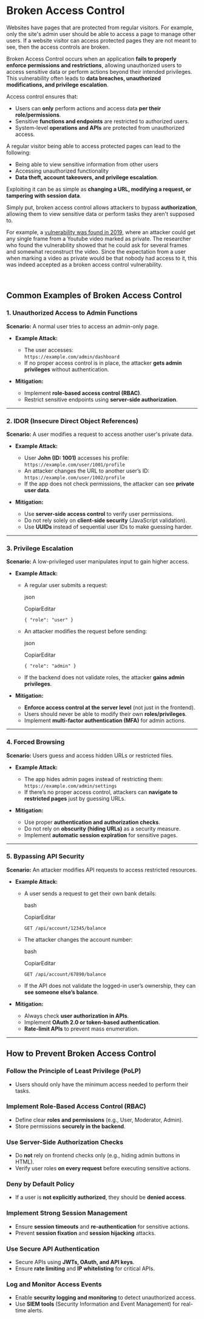 # Broken Access Control

Websites have pages that are protected from regular visitors. For example, only the site's admin user should be able to access a page to manage other users. If a website visitor can access protected pages they are not meant to see, then the access controls are broken.

Broken Access Control occurs when an application **fails to properly enforce permissions and restrictions**, allowing unauthorized users to access sensitive data or perform actions beyond their intended privileges. This vulnerability often leads to **data breaches, unauthorized modifications, and privilege escalation**.

Access control ensures that:

- Users can **only** perform actions and access data **per their role/permissions**.
- Sensitive **functions and endpoints** are restricted to authorized users.
- System-level **operations and APIs** are protected from unauthorized access.

A regular visitor being able to access protected pages can lead to the following:

- Being able to view sensitive information from other users
- Accessing unauthorized functionality
- **Data theft, account takeovers, and privilege escalation**.

Exploiting it can be as simple as **changing a URL, modifying a request, or tampering with session data**.

Simply put, broken access control allows attackers to bypass **authorization**, allowing them to view sensitive data or perform tasks they aren't supposed to.

For example, a [vulnerability was found in 2019](https://bugs.xdavidhu.me/google/2021/01/11/stealing-your-private-videos-one-frame-at-a-time/), where an attacker could get any single frame from a Youtube video marked as private. The researcher who found the vulnerability showed that he could ask for several frames and somewhat reconstruct the video. Since the expectation from a user when marking a video as private would be that nobody had access to it, this was indeed accepted as a broken access control vulnerability.

&nbsp;

## **Common Examples of Broken Access Control**

### 1\. Unauthorized Access to Admin Functions

**Scenario:** A normal user tries to access an admin-only page.

- **Example Attack:**
    
    - The user accesses:  
        `https://example.com/admin/dashboard`
    - If no proper access control is in place, the attacker **gets admin privileges** without authentication.
- **Mitigation:**
    
    - Implement **role-based access control (RBAC)**.
    - Restrict sensitive endpoints using **server-side authorization**.

* * *

### 2\. IDOR (Insecure Direct Object References)

**Scenario:** A user modifies a request to access another user's private data.

- **Example Attack:**
    
    - User **John (ID: 1001)** accesses his profile:  
        `https://example.com/user/1001/profile`
    - An attacker changes the URL to another user’s ID:  
        `https://example.com/user/1002/profile`
    - If the app does not check permissions, the attacker can see **private user data**.
- **Mitigation:**
    
    - Use **server-side access control** to verify user permissions.
    - Do not rely solely on **client-side security** (JavaScript validation).
    - Use **UUIDs** instead of sequential user IDs to make guessing harder.

* * *

### 3\. Privilege Escalation

**Scenario:** A low-privileged user manipulates input to gain higher access.

- **Example Attack:**
    
    - A regular user submits a request:
        
        json
        
        CopiarEditar
        
        `{ "role": "user" }`
        
    - An attacker modifies the request before sending:
        
        json
        
        CopiarEditar
        
        `{ "role": "admin" }`
        
    - If the backend does not validate roles, the attacker **gains admin privileges**.
        
- **Mitigation:**
    
    - **Enforce access control at the server level** (not just in the frontend).
    - Users should never be able to modify their own **roles/privileges**.
    - Implement **multi-factor authentication (MFA)** for admin actions.

* * *

### 4\. Forced Browsing

**Scenario:** Users guess and access hidden URLs or restricted files.

- **Example Attack:**
    
    - The app hides admin pages instead of restricting them:  
        `https://example.com/admin/settings`
    - If there’s no proper access control, attackers can **navigate to restricted pages** just by guessing URLs.
- **Mitigation:**
    
    - Use proper **authentication and authorization checks**.
    - Do not rely on **obscurity (hiding URLs)** as a security measure.
    - Implement **automatic session expiration** for sensitive pages.

* * *

### 5\. Bypassing API Security

**Scenario:** An attacker modifies API requests to access restricted resources.

- **Example Attack:**
    
    - A user sends a request to get their own bank details:
        
        bash
        
        CopiarEditar
        
        `GET /api/account/12345/balance`
        
    - The attacker changes the account number:
        
        bash
        
        CopiarEditar
        
        `GET /api/account/67890/balance`
        
    - If the API does not validate the logged-in user’s ownership, they can **see someone else’s balance**.
        
- **Mitigation:**
    
    - Always check **user authorization in APIs**.
    - Implement **OAuth 2.0 or token-based authentication**.
    - **Rate-limit APIs** to prevent mass enumeration.

* * *

## **How to Prevent Broken Access Control**

### Follow the Principle of Least Privilege (PoLP)

- Users should only have the minimum access needed to perform their tasks.

### Implement Role-Based Access Control (RBAC)

- Define clear **roles and permissions** (e.g., User, Moderator, Admin).
- Store permissions **securely in the backend**.

### Use Server-Side Authorization Checks

- Do **not** rely on frontend checks only (e.g., hiding admin buttons in HTML).
- Verify user roles **on every request** before executing sensitive actions.

### Deny by Default Policy

- If a user is **not explicitly authorized**, they should be **denied access**.

### Implement Strong Session Management

- Ensure **session timeouts** and **re-authentication** for sensitive actions.
- Prevent **session fixation** and **session hijacking** attacks.

### Use Secure API Authentication

- Secure APIs using **JWTs, OAuth, and API keys**.
- Ensure **rate limiting** and **IP whitelisting** for critical APIs.

### Log and Monitor Access Events

- Enable **security logging and monitoring** to detect unauthorized access.
- Use **SIEM tools** (Security Information and Event Management) for real-time alerts.